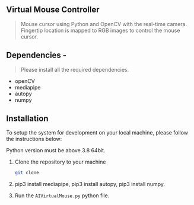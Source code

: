 ## Virtual Mouse Controller

> Mouse cursor using Python and OpenCV with the real-time camera. Fingertip location is mapped to RGB images to control the mouse cursor.

## Dependencies  -
> Please install all the required dependencies.
* openCV
* mediapipe
* autopy
* numpy

## Installation

To setup the system for development on your local machine, please follow the instructions below:

Python version must be above 3.8 64bit.
1. Clone the repository to your machine

   ```bash
   git clone 
   ```
2. pip3 install mediapipe, pip3 install autopy, pip3 install numpy.
3. Run the ```AIVirtualMouse.py``` python file.
   

